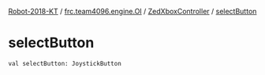 [Robot-2018-KT](../../index.md) / [frc.team4096.engine.OI](../index.md) / [ZedXboxController](index.md) / [selectButton](./select-button.md)

# selectButton

`val selectButton: JoystickButton`